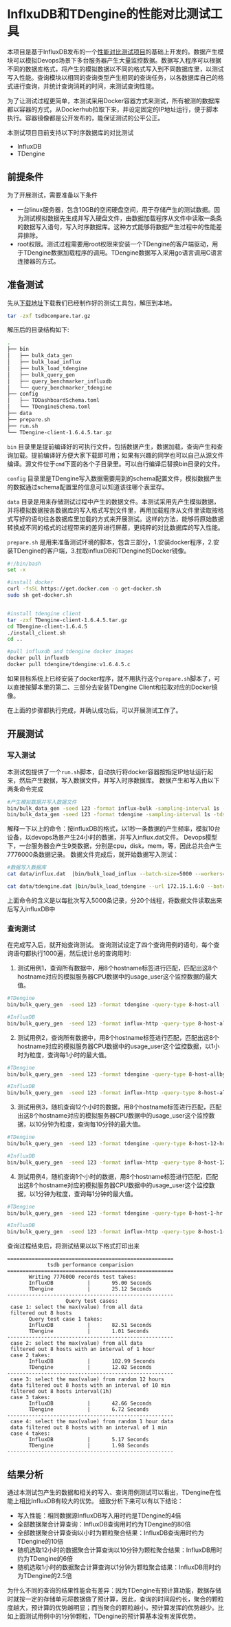 # InflxuDB和TDengine的性能对比测试工具
本项目是基于InfluxDB发布的一个[性能对比测试项目](https://github.com/influxdata/influxdb-comparisons)的基础上开发的。数据产生模块可以模拟Devops场景下多台服务器产生大量监控数据。数据写入程序可以根据不同的数据库格式，将产生的模拟数据以不同的格式写入到不同数据库里，以测试写入性能。查询模块以相同的查询类型产生相同的查询任务，以各数据库自己的格式进行查询，并统计查询消耗的时间，来测试查询性能。

为了让测试过程更简单，本测试采用Docker容器方式来测试，所有被测的数据库都以容器的方式，从Dockerhub拉取下来，并设定固定的IP地址运行，便于脚本执行。容器镜像都是公开发布的，能保证测试的公平公正。

本测试项目目前支持以下时序数据库的对比测试
+ InfluxDB
+ TDengine

## 前提条件
为了开展测试，需要准备以下条件
- 一台linux服务器，包含10GB的空闲硬盘空间，用于存储产生的测试数据。因为测试模拟数据先生成并写入硬盘文件，由数据加载程序从文件中读取一条条的数据写入语句，写入时序数据库。这种方式能够将数据产生过程中的性能差异排除。
- root权限。测试过程需要用root权限来安装一个TDengine的客户端驱动，用于TDengine数据加载程序的调用。TDengine数据写入采用go语言调用C语言连接器的方式。

## 准备测试

先从[下载地址](http://39.99.229.192/download/tsdbcompare.tar.gz)下载我们已经制作好的测试工具包，解压到本地。
```sh
tar -zxf tsdbcompare.tar.gz
```
解压后的目录结构如下:
```sh
.
├── bin
│   ├── bulk_data_gen
│   ├── bulk_load_influx
│   ├── bulk_load_tdengine
│   ├── bulk_query_gen
│   ├── query_benchmarker_influxdb
│   └── query_benchmarker_tdengine
├── config
│   ├── TDDashboardSchema.toml
│   └── TDengineSchema.toml
├── data
├── prepare.sh
├── run.sh
└── TDengine-client-1.6.4.5.tar.gz
```
`bin` 目录里是提前编译好的可执行文件，包括数据产生，数据加载，查询产生和查询加载。提前编译好方便大家下载即可用；如果有兴趣的同学也可以自己从源文件编译。源文件位于`cmd`下面的各个子目录里。可以自行编译后替换bin目录的文件。 

`config` 目录里是TDengine写入数据需要用到的schema配置文件，模拟数据产生的数据通过schema配置里的信息可以知道该往哪个表里存。

`data` 目录是用来存储测试过程中产生的数据文件。本测试采用先产生模拟数据，并将模拟数据按各数据库的写入格式写到文件里，再用加载程序从文件里读取按格式写好的语句往各数据库里加载的方式来开展测试。这样的方法，能够将原始数据转换成不同的格式的过程带来的差异进行屏蔽，更纯粹的对比数据库的写入性能。

`prepare.sh` 是用来准备测试环境的脚本，包含三部分，1.安装docker程序，2.安装TDengine的客户端，3.拉取influxDB和TDengine的Docker镜像。
```sh
#!/bin/bash
set -x

#install docker
curl -fsSL https://get.docker.com -o get-docker.sh
sudo sh get-docker.sh


#install tdengine client
tar -zxf TDengine-client-1.6.4.5.tar.gz
cd TDengine-client-1.6.4.5
./install_client.sh
cd ..

#pull influxdb and tdengine docker images
docker pull influxdb 
docker pull tdengine/tdengine:v1.6.4.5.c 
```
如果目标系统上已经安装了docker程序，就不用执行这个`prepare.sh`脚本了，可以直接按脚本里的第二、三部分去安装TDengine Client和拉取对应的Docker镜像。

在上面的步骤都执行完成，并确认成功后，可以开展测试工作了。

## 开展测试

### 写入测试
本测试包提供了一个`run.sh`脚本，自动执行将docker容器按指定IP地址运行起来，然后产生数据，写入数据文件，并写入时序数据库。
数据产生和写入由以下两条命令完成
```sh
#产生模拟数据并写入数据文件
bin/bulk_data_gen -seed 123 -format influx-bulk -sampling-interval 1s -scale-var 10 -use-case devops -timestamp-start "2018-01-01T00:00:00Z" -timestamp-end "2018-01-02T00:00:00Z" >data/influx.dat
bin/bulk_data_gen -seed 123 -format tdengine -sampling-interval 1s -tdschema-file config/TDengineSchema.toml -scale-var 10 -use-case devops -timestamp-start "2018-01-01T00:00:00Z" -timestamp-end "2018-01-02T00:00:00Z"  > data/tdengine.dat
```
解释一下以上的命令：按influxDB的格式，以1秒一条数据的产生频率，模拟10台设备，以devops场景产生24小时的数据，并写入influx.dat文件。
Devops模型下，一台服务器会产生9类数据，分别是cpu，disk，mem，等，因此总共会产生7776000条数据记录。
数据文件完成后，就开始数据写入测试：
```sh
#数据写入数据库
cat data/influx.dat  |bin/bulk_load_influx --batch-size=5000 --workers=20 --urls="http://172.15.1.5:8086" 

cat data/tdengine.dat |bin/bulk_load_tdengine --url 172.15.1.6:0 --batch-size 300   -do-load -report-tags n1 -workers 20 -fileout=false 
```
上面命令的含义是以每批次写入5000条记录，分20个线程，将数据文件读取出来后写入influxDB中
### 查询测试
在完成写入后，就开始查询测试。
查询测试设定了四个查询用例的语句，每个查询语句都执行1000遍，然后统计总的查询用时:
1. 测试用例1，查询所有数据中，用8个hostname标签进行匹配，匹配出这8个hostname对应的模拟服务器CPU数据中的usage_user这个监控数据的最大值。
```sh
#TDengine
bin/bulk_query_gen  -seed 123 -format tdengine -query-type 8-host-all -scale-var 10 -queries 1000 | bin/query_benchmarker_tdengine  -urls="http://172.15.1.6:6020" -workers 50 -print-interval 0

#InfluxDB
bin/bulk_query_gen  -seed 123 -format influx-http -query-type 8-host-all -scale-var 10 -queries 1000 | bin/query_benchmarker_influxdb  -urls="http://172.15.1.5:8086"  -workers 50 -print-interval 0
```
2. 测试用例2，查询所有数据中，用8个hostname标签进行匹配，匹配出这8个hostname对应的模拟服务器CPU数据中的usage_user这个监控数据，以1小时为粒度，查询每1小时的最大值。
```sh
#TDengine
bin/bulk_query_gen  -seed 123 -format tdengine -query-type 8-host-allbyhr -scale-var 10 -queries 1000 | bin/query_benchmarker_tdengine  -urls="http://172.15.1.6:6020" -workers 50 -print-interval 0

#InfluxDB
bin/bulk_query_gen  -seed 123 -format influx-http -query-type 8-host-allbyhr -scale-var 10 -queries 1000 | bin/query_benchmarker_influxdb  -urls="http://172.15.1.5:8086"  -workers 50 -print-interval 0
```
3. 测试用例3，随机查询12个小时的数据，用8个hostname标签进行匹配，匹配出这8个hostname对应的模拟服务器CPU数据中的usage_user这个监控数据，以10分钟为粒度，查询每10分钟的最大值。
```sh
#TDengine
bin/bulk_query_gen  -seed 123 -format tdengine -query-type 8-host-12-hr -scale-var 10 -queries 1000 | bin/query_benchmarker_tdengine  -urls="http://172.15.1.6:6020" -workers 50 -print-interval 0

#InfluxDB
bin/bulk_query_gen  -seed 123 -format influx-http -query-type 8-host-12-hr -scale-var 10 -queries 1000 | bin/query_benchmarker_influxdb  -urls="http://172.15.1.5:8086"  -workers 50 -print-interval 0
```
4. 测试用例4，随机查询1个小时的数据，用8个hostname标签进行匹配，匹配出这8个hostname对应的模拟服务器CPU数据中的usage_user这个监控数据，以1分钟为粒度，查询每1分钟的最大值。
```sh
#TDengine
bin/bulk_query_gen  -seed 123 -format tdengine -query-type 8-host-1-hr -scale-var 10 -queries 1000 | bin/query_benchmarker_tdengine  -urls="http://172.15.1.6:6020" -workers 50 -print-interval 0

#InfluxDB
bin/bulk_query_gen  -seed 123 -format influx-http -query-type 8-host-1-hr -scale-var 10 -queries 1000 | bin/query_benchmarker_influxdb  -urls="http://172.15.1.5:8086"  -workers 50 -print-interval 0
```
查询过程结束后，将测试结果以以下格式打印出来

```
======================================================
             tsdb performance comparision             
======================================================
       Writing 7776000 records test takes:          
       InfluxDB           |       95.00 Seconds    
       TDengine           |       25.12 Seconds    
------------------------------------------------------
                   Query test cases:                
 case 1: select the max(value) from all data    
 filtered out 8 hosts                                 
       Query test case 1 takes:                      
       InfluxDB           |       82.51 Seconds    
       TDengine           |       1.01 Seconds    
------------------------------------------------------
 case 2: select the max(value) from all data          
 filtered out 8 hosts with an interval of 1 hour     
 case 2 takes:                                       
       InfluxDB           |       102.99 Seconds    
       TDengine           |       12.02 Seconds    
------------------------------------------------------
 case 3: select the max(value) from random 12 hours
 data filtered out 8 hosts with an interval of 10 min         
 filtered out 8 hosts interval(1h)                   
 case 3 takes:                                       
       InfluxDB           |       42.66 Seconds    
       TDengine           |       6.72 Seconds    
------------------------------------------------------
 case 4: select the max(value) from random 1 hour data  
 data filtered out 8 hosts with an interval of 1 min         
 case 4 takes:                                        
       InfluxDB           |       5.17 Seconds    
       TDengine           |       1.98 Seconds    
------------------------------------------------------
```
## 结果分析
通过本测试包产生的数据和相关的写入、查询用例测试可以看出，TDengine在性能上相比InfluxDB有较大的优势。
细致分析下来可以有以下结论：
- 写入性能：相同数据源InfluxDB写入用时约是TDengine的4倍
- 全部数据聚合计算查询：InfluxDB查询用时约为TDengine的80倍
- 全部数据聚合计算查询以小时为颗粒聚合结果：InfluxDB查询用时约为TDengine的10倍
- 随机选取12小时的数据聚合计算查询以10分钟为颗粒聚合结果：InfluxDB用时约为TDengine的6倍
- 随机选取1小时的数据聚合计算查询以1分钟为颗粒聚合结果：InfluxDB用时约为TDengine的2.5倍

为什么不同的查询的结果性能会有差异：因为TDengine有预计算功能，数据存储时就按一定的存储单元将数据做了预计算，因此，查询的时间段约长，聚合的颗粒度越大，预计算的优势越明显；而当聚合的颗粒越小，预计算发挥的优势越少。比如上面测试用例中的1分钟颗粒，TDengine的预计算基本没有发挥优势。

